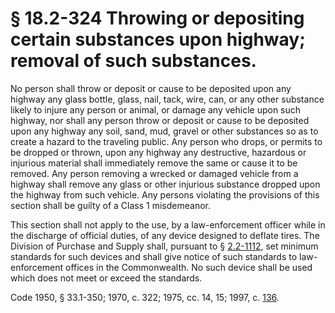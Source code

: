 # § 18.2-324 Throwing or depositing certain substances upon highway; removal of such substances.

<p>No person shall throw or deposit or cause to be deposited upon any highway any glass bottle, glass, nail, tack, wire, can, or any other substance likely to injure any person or animal, or damage any vehicle upon such highway, nor shall any person throw or deposit or cause to be deposited upon any highway any soil, sand, mud, gravel or other substances so as to create a hazard to the traveling public. Any person who drops, or permits to be dropped or thrown, upon any highway any destructive, hazardous or injurious material shall immediately remove the same or cause it to be removed. Any person removing a wrecked or damaged vehicle from a highway shall remove any glass or other injurious substance dropped upon the highway from such vehicle. Any persons violating the provisions of this section shall be guilty of a Class 1 misdemeanor.</p><p>This section shall not apply to the use, by a law-enforcement officer while in the discharge of official duties, of any device designed to deflate tires. The Division of Purchase and Supply shall, pursuant to § <a href='http://law.lis.virginia.gov/vacode/2.2-1112/'>2.2-1112</a>, set minimum standards for such devices and shall give notice of such standards to law-enforcement offices in the Commonwealth. No such device shall be used which does not meet or exceed the standards.</p><p>Code 1950, § 33.1-350; 1970, c. 322; 1975, cc. 14, 15; 1997, c. <a href='http://lis.virginia.gov/cgi-bin/legp604.exe?971+ful+CHAP0136'>136</a>.</p>